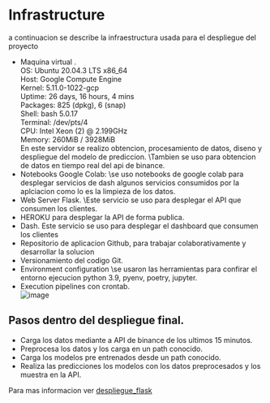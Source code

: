 # Infrastructure

a continuacion se describe la infraestructura usada para el despliegue del proyecto

* Maquina virtual .\
OS: Ubuntu 20.04.3 LTS x86_64\
Host: Google Compute Engine\
Kernel: 5.11.0-1022-gcp\
Uptime: 26 days, 16 hours, 4 mins\
Packages: 825 (dpkg), 6 (snap)\
Shell: bash 5.0.17\
Terminal: /dev/pts/4\
CPU: Intel Xeon (2) @ 2.199GHz\
Memory: 260MiB / 3928MiB\
En este servidor se realizo obtencion, procesamiento de datos, diseno y despliegue del modelo de prediccion.
\Tambien se uso para obtencion de datos en tiempo real del api de binance.
* Notebooks Google Colab: \se uso notebooks de google colab para desplegar servicios de dash  algunos servicios consumidos por la aplciacion como lo es la limpieza de los datos.
* Web Server  Flask. \Este servicio se uso para desplegar el API que consumen los clientes.
* HEROKU para desplegar la API de forma publica. 
* Dash. Este servicio se uso para desplegar el dashboard que consumen los clientes
* Repositorio de aplicacion Github, para trabajar colaborativamente y desarrollar la solucion
* Versionamiento del codigo Git.
* Environment configuration \se usaron las herramientas para confirar el entorno ejecucion python 3.9, pyenv, poetry, jupyter.
* Execution pipelines con crontab.\
![image](https://user-images.githubusercontent.com/21108295/146690530-917f60a0-c84b-416f-9c6c-7a54455426d7.png)

## Pasos dentro del despliegue final.

* Carga los datos mediante a API de binance de los ultimos 15 minutos.
* Preprocesa los datos y los carga en un path conocido.
* Carga los modelos pre entrenados desde un path conocido. 
* Realiza las predicciones los modelos con los datos preprocesados y los muestra en la API. 

Para mas informacion ver [despliegue_flask](https://github.com/deivymg/bitcoin_forecast/blob/master/scripts/api/main.py)



